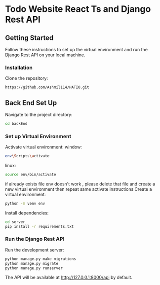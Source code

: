 # Todo Website React Ts and Django Rest API

## Getting Started

Follow these instructions to set up the virtual environment and run the Django Rest API on your local machine.



### Installation
Clone the repository:
```bash
https://github.com/Ashmil114/HATIO.git
```

## Back End Set Up
Navigate to the project directory:
```bash
cd backEnd
```
### Set up Virtual Environment
Activate virtual environment:
window:
```bash
env\Scripts\activate
```
linux:
```bash
source env/bin/activate
``` 
if already exists file env doesn't work , please delete that file and create a new  virtual environment then repeat same activate instructions
Create a virtual environment:
```bash
python -m venv env
```

Install dependencies:

```bash
cd server
pip install -r requirements.txt
```

### Run the Django Rest API
Run the development server:
```bash
python manage.py make migrations
python manage.py migrate
python manage.py runserver
```

The API will be available at http://127.0.0.1:8000/api by default.
